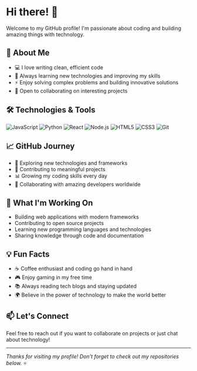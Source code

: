# Hi there! 👋

Welcome to my GitHub profile! I'm passionate about coding and building amazing things with technology.

## 🚀 About Me

- 💻 I love writing clean, efficient code
- 🌱 Always learning new technologies and improving my skills
- ⚡ Enjoy solving complex problems and building innovative solutions
- 🎯 Open to collaborating on interesting projects

## 🛠️ Technologies & Tools

![JavaScript](https://img.shields.io/badge/-JavaScript-F7DF1E?style=flat-square&logo=javascript&logoColor=black)
![Python](https://img.shields.io/badge/-Python-3776AB?style=flat-square&logo=python&logoColor=white)
![React](https://img.shields.io/badge/-React-61DAFB?style=flat-square&logo=react&logoColor=black)
![Node.js](https://img.shields.io/badge/-Node.js-339933?style=flat-square&logo=node.js&logoColor=white)
![HTML5](https://img.shields.io/badge/-HTML5-E34F26?style=flat-square&logo=html5&logoColor=white)
![CSS3](https://img.shields.io/badge/-CSS3-1572B6?style=flat-square&logo=css3&logoColor=white)
![Git](https://img.shields.io/badge/-Git-F05032?style=flat-square&logo=git&logoColor=white)

## 📈 GitHub Journey

- 🔭 Exploring new technologies and frameworks
- 🌟 Contributing to meaningful projects
- 📊 Growing my coding skills every day
- 🤝 Collaborating with amazing developers worldwide

## 🎯 What I'm Working On

- Building web applications with modern frameworks
- Contributing to open source projects
- Learning new programming languages and technologies
- Sharing knowledge through code and documentation

## 💡 Fun Facts

- ☕ Coffee enthusiast and coding go hand in hand
- 🎮 Enjoy gaming in my free time
- 📚 Always reading tech blogs and staying updated
- 🌍 Believe in the power of technology to make the world better

## 📫 Let's Connect

Feel free to reach out if you want to collaborate on projects or just chat about technology!

---

*Thanks for visiting my profile! Don't forget to check out my repositories below.* ⭐
